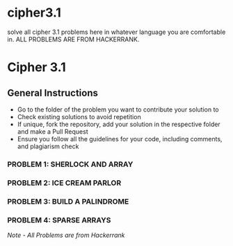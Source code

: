# cipher3.1
solve all cipher 3.1 problems here in whatever language you are comfortable in.
ALL PROBLEMS ARE FROM HACKERRANK.
# Cipher 3.1

## General Instructions
* Go to the folder of the problem you want to contribute your solution to
* Check existing solutions to avoid repetition
* If unique, fork the repository, add your solution in the respective folder and make a Pull Request
* Ensure you follow all the guidelines for your code, including comments, and plagiarism check 

### PROBLEM 1: SHERLOCK AND ARRAY
### PROBLEM 2: ICE CREAM PARLOR
### PROBLEM 3: BUILD A PALINDROME
### PROBLEM 4: SPARSE ARRAYS 

*Note - All Problems are from Hackerrank*
